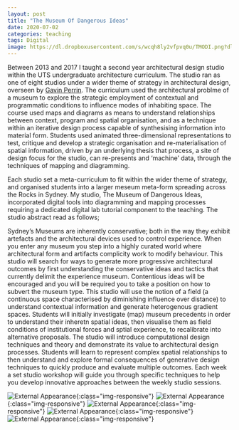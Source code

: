 ```yaml
---
layout: post
title: "The Museum Of Dangerous Ideas"
date: 2020-07-02
categories: teaching
tags: Digital
image: https://dl.dropboxusercontent.com/s/wcqh8ly2vfpvq0u/TMODI.png?dl=0
---
```


Between 2013 and 2017 I taught a second year architectural design studio within the UTS undergraduate architecture curriculum. The studio ran as one of eight studios under a wider theme of strategy in architectural design, overseen by [Gavin Perrin](https://www.uts.edu.au/staff/gavin.perin). The curriculum used the architectural problme of a museum to explore the strategic employment of contextual and programmatic conditions to influence modes of inhabiting space. The course used maps and diagrams as means to understand relationships between context, program and spatial organisation, and as a technique within an iterative design process capable of synthesising information into material form. Students used animated three-dimensional representations to test, critique and develop a strategic organisation and re-materialisation of spatial information, driven by an underlying thesis that process, a site of design focus for the studio, can re-presents and ‘machine’ data, through the techniques of mapping and diagramming.

Each studio set a meta-curriculum to fit within the wider theme of strategy, and organised students into a larger meseum meta-form spreading across the Rocks in Sydney. My studio, The Museum of Dangerous Ideas, incorporated digital tools into diagramming and mapping processes requiring a dedicated digital lab tutorial component to the teaching. The studio abstract read as follows;

Sydney’s Museums are inherently conservative; both in the way they exhibit artefacts and the architectural devices used to control experience. When you enter any museum you step into a highly curated world where architectural form and artifacts complicity work to modify behaviour. This studio will search for ways to generate more progressive architectural outcomes by first understanding the conservative ideas and tactics that currently delimit the experience museum. Contentious ideas will be encouraged and you will be required you to take a position on how to subvert the museum type. This studio will use the notion of a field (a continuous space characterised by diminishing influence over distance) to understand contextual information and generate heterogenous gradient spaces. Students will initially investigate (map) museum precedents in order to understand their inheretn spatial ideas, then visualise them as field conditions of institutional forces and sptial experience, to recalibrate into alternative proposals. The studio will introduce computational design techniques and theory and demonstrate its value to architectural design processes. Students will learn to represent complex spatial relationships to then understand and explore formal consequences of generative design techniques to quickly produce and evaluate multiple outcomes. Each week a set studio workshop will guide you through specific techniques to help you develop innovative approaches between the weekly studio sessions. 

![External Appearance](https://dl.dropboxusercontent.com/s/r2vf48xwu0c5lyv/metaform.png?dl=0){:class="img-responsive"}
![External Appearance](https://dl.dropboxusercontent.com/s/khx6b8amy5sifeo/MarniReti.png?dl=0){:class="img-responsive"}
![External Appearance](https://dl.dropboxusercontent.com/s/8z0tenv3wzy3mvm/Callum.png?dl=0){:class="img-responsive"}
![External Appearance](https://dl.dropboxusercontent.com/s/831j1y59p7hicmf/AdelaideLehman.png?dl=0){:class="img-responsive"}
![External Appearance](https://dl.dropboxusercontent.com/s/hrkaydo13opgve2/JedFinnane.png?dl=0){:class="img-responsive"}
